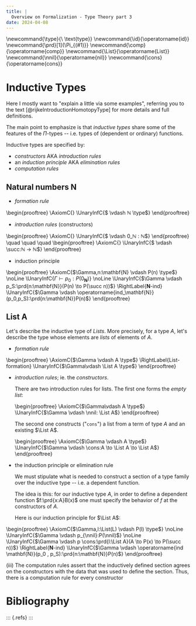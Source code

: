 ```yaml
---
title: |
  Overview on Formalization - Type Theory part 3
date: 2024-04-08
---
```



\newcommand{\type}{\ \text{type}}
\newcommand{\id}{\operatorname{id}}
\newcommand{\prd}[1]{\Pi_{(#1)}}
\newcommand{\comp}{\operatorname{comp}}
\newcommand{\List}{\operatorname{List}}
\newcommand{\nnil}{\operatorname{nil}}
\newcommand{\cons}{\operatorname{cons}}


# Inductive Types

Here I mostly want to "explain a little via some examples", referring you to
the text [@rijkeIntroductionHomotopyType] for more details and full definitions.

The main point to emphasize is that *inductive types* share some of
the features of the $\Pi$-types -- i.e. types of (dependent or
ordinary) functions.

Inductive types are specified by:
- *constructors* AKA *introduction rules*
- an *induction principle* AKA *elimination rules*
- *computation rules*

## Natural numbers $\mathbf{N}$

- *formation rule*

\begin{prooftree}
\AxiomC{}
\UnaryInfC{$ \vdash ℕ \type$}
\end{prooftree}

- *introduction rules* (constructors)

\begin{prooftree}
 \AxiomC{}
 \UnaryInfC{$ \vdash 0_ℕ : ℕ$}
\end{prooftree}
\quad \quad \quad
\begin{prooftree}
 \AxiomC{}
 \UnaryInfC{$ \vdash \succ:ℕ → ℕ$}
\end{prooftree}

- induction principle

\begin{prooftree}
  \AxiomC{$\Gamma,n:\mathbf{N} \vdash P(n) \type$}
  \noLine
  \UnaryInfC{$\Gamma \vdash p_0:P(0_\mathbf{N})$}
  \noLine
  \UnaryInfC{$\Gamma \vdash p_S:\prd{n:\mathbf{N}}(P(n) \to P(\succ n))$}
  \RightLabel{$\mathbf{N}$-ind}
  \UnaryInfC{$\Gamma \vdash \operatorname{ind_\mathbf{N}}(p_0,p_S):\prd{n:\mathbf{N}}P(n)$}
\end{prooftree}

## List A

Let's describe the inductive type of *Lists*.  More precisely, for a type $A$,
let's describe the type whose elements are *lists* of elements of $A$.

- *formation rule*

\begin{prooftree}
  \AxiomC{$\Gamma \vdash A \type$}
  \RightLabel{List-formation}
  \UnaryInfC{$\Gamma\vdash \List A \type$}
\end{prooftree}

- *introduction rules*; ie. the *constructors*.

  There are two introduction rules for lists. The first one forms the
  *empty list*:
  
  \begin{prooftree}
   \AxiomC{$\Gamma\vdash A \type$}
   \UnaryInfC{$\Gamma \vdash \nnil: \List A$}
  \end{prooftree}
  
  The second one constructs ("`cons`") a list from a term of type $A$ and an existing $\List A$.
  
  \begin{prooftree}
   \AxiomC{$\Gamma \vdash A \type$}
   \UnaryInfC{$\Gamma \vdash \cons:A \to \List A \to \List A$}
  \end{prooftree}

- the induction principle or elimination rule

  We must stipulate what is needed to construct a section of a type family
  over the inductive type -- i.e. a dependent function.
  
  The idea is this: for our inductive type $A$, in order to define a
  dependent function $f:\prd{x:A}B(x)$ one must specify the behavior
  of $f$ at the constructors of $A$.

  Here is our induction principle for $\List A$:

\begin{prooftree}
  \AxiomC{$\Gamma,l:\List(L) \vdash P(l) \type$}
  \noLine
  \UnaryInfC{$\Gamma \vdash p_{\nnil}:P(\nnil)$}
  \noLine
  \UnaryInfC{$\Gamma \vdash p \cons:\prd{l:\List A}(A \to P(x) \to P(\succ n))$}
  \RightLabel{$\mathbf{N}$-ind}
  \UnaryInfC{$\Gamma \vdash \operatorname{ind \mathbf{N}}(p_0 , p_S):\prd{n:\mathbf{N}}P(n)$}
\end{prooftree}



(iii) The computation rules assert that the inductively defined section agrees
on the constructors with the data that was used to define the section. Thus,
there is a computation rule for every constructor



# Bibliography

::: {.refs} 
:::
